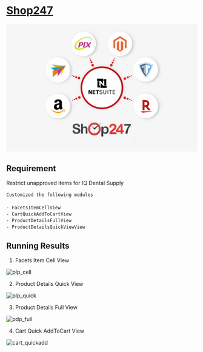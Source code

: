 # [Shop247](https://www.shop247.com/)

![demo](/img/port_shop247.jpg)

## Requirement

Restrict unapproved items for IQ Dental Supply

```bash
Customized the following modules

- FacetsItemCellView
- CartQuickAddToCartView
- ProductDetailsFullView
- ProductDetailsQuickViewView
```

## Running Results

1. Facets Item Cell View

![plp_cell](/images/port_sca_1.png)

2. Product Details Quick View

![plp_quick](/images/port_sca_4.png)

3. Product Details Full View

![pdp_full](/images/port_sca_3.png)

4. Cart Quick AddToCart View

![cart_quickadd](/images/port_sca_2.png)
